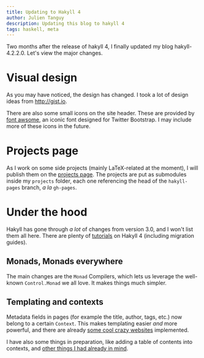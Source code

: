 ```yaml
---
title: Updating to Hakyll 4
author: Julien Tanguy
description: Updating this blog to hakyll 4
tags: haskell, meta
---
```


Two months after the release of hakyll 4, I finally updated my blog hakyll-4.2.2.0. Let's view the major changes.

# Visual design

As you may have noticed, the design has changed. I took a lot of design ideas from <http://gist.io>.

There are also some small icons on the site header. These are provided by
[font awsome](http://fortawesome.github.io/Font-Awesome), an iconic font designed for Twitter Bootstrap. I may include more of these icons in the future.

# Projects page

As I work on some side projects (mainly LaTeX-related at the moment), I will publish them on the [projects page](/projects.html). The projects are put as submodules inside my `projects` folder, each one referencing the head of the `hakyll-pages` branch, _a la_ `gh-pages`.

# Under the hood

Hakyll has gone through _a lot_ of changes from version 3.0, and I won't list them all here.
There are plenty of [tutorials](http://jaspervdj.be/hakyll/tutorials.html) on Hakyll 4 (including migration guides).

## Monads, Monads everywhere

The main changes are the `Monad` Compilers, which lets us leverage the well-known `Control.Monad` we all love.
It makes things much simpler.

## Templating and contexts

Metadata fields in pages (for example the title, author, tags, etc.) now belong to a certain `Context`.
This makes templating easier _and_ more powerful, and there are already [some cool crazy websites](http://blog.clement.delafargue.name/posts/2013-04-03-web2day-powered-by-hakyll-part-1.html) implemented.

I have also some things in preparation, like adding a table of contents into contexts, and [other things I had already in mind](/posts/2012-12-05-making-my-blog.html#the-future).
